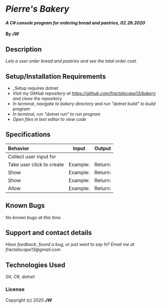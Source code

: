 # _Pierre's Bakery_

#### _A C# console program for ordering bread and pastries, 02.28.2020_

#### By _**JW**_

## Description

_Lets a user order bread and pastries and see the total order cost._

## Setup/Installation Requirements

* _Setup requires dotnet 
* _Visit my GitHub repository at https://github.com/fractalscape13/bakery and clone the repository_
* _In terminal, navigate to bakery directory and run "dotnet build" to build program_
* _In terminal, run "dotnet run" to run program_
* _Open files in text editor to view code_

## Specifications


| Behavior       | Input    | Output     |
| :------------- | :----------: | -----------: |
| Collect user input for  |
| Take user click to create  | Example: | Return:  |
| Show  | Example:  | Return:  |
| Show  | Example:  | Return:  |
| Allow  | Example:  | Return:  |


## Known Bugs

_No known bugs at this time._

## Support and contact details

_Have feedback, found a bug, or just want to say hi? Email me at fractalscape13@gmail.com_

## Technologies Used

_Git, C#, dotnet_

### License

Copyright (c) 2020 **_JW_**